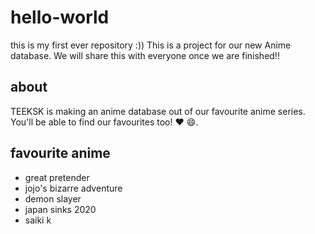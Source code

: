 # hello-world
this is my first ever repository :))
This is a project for our new Anime database. We will share this with everyone once we are finished!!

## about
TEEKSK is making an anime database out of our favourite anime series. You'll be able to find our favourites too! ❤️ 😄.

## favourite anime
- great pretender
- jojo's bizarre adventure
- demon slayer
- japan sinks 2020
- saiki k
